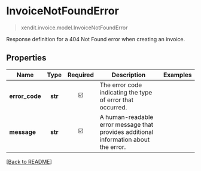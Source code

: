 # InvoiceNotFoundError
> xendit.invoice.model.InvoiceNotFoundError

Response definition for a 404 Not Found error when creating an invoice.

## Properties
| Name | Type | Required | Description | Examples |
|------------|:-------------:|:-------------:|-------------|:-------------:|
| **error_code** | **str** | ☑️ | The error code indicating the type of error that occurred. |  | |
| **message** | **str** | ☑️ | A human-readable error message that provides additional information about the error. |  | |


[[Back to README]](../../README.md)



